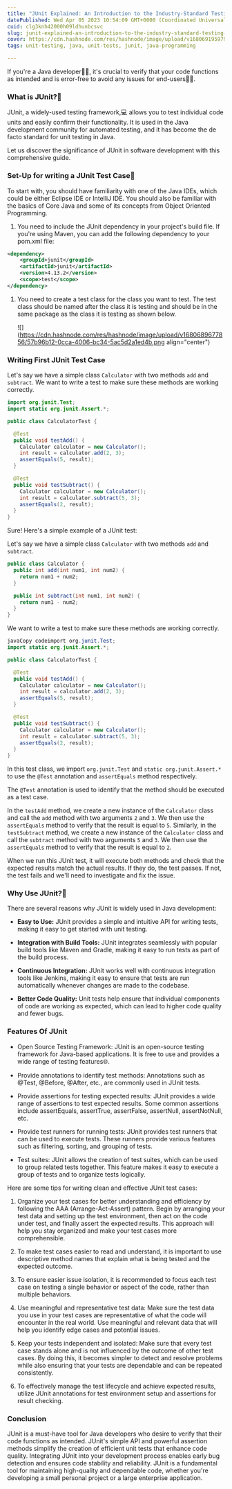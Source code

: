 ```yaml
---
title: "JUnit Explained: An Introduction to the Industry-Standard Testing Framework"
datePublished: Wed Apr 05 2023 10:54:09 GMT+0000 (Coordinated Universal Time)
cuid: clg3knh42000h09ldhunbcsvc
slug: junit-explained-an-introduction-to-the-industry-standard-testing-framework
cover: https://cdn.hashnode.com/res/hashnode/image/upload/v1680691959797/d7085871-3fc6-43a8-aab1-5474feae1978.png
tags: unit-testing, java, unit-tests, junit, java-programming

---
```


If you're a Java developer👨‍💻, it's crucial to verify that your code functions as intended and is error-free to avoid any issues for end-users🕵️‍♂️.

### What is JUnit?🤔

JUnit, a widely-used testing framework,💻 allows you to test individual code units and easily confirm their functionality. It is used in the Java development community for automated testing, and it has become the de facto standard for unit testing in Java.

Let us discover the significance of JUnit in software development with this comprehensive guide.

### Set-Up for writing a JUnit Test Case🔧

To start with, you should have familiarity with one of the Java IDEs, which could be either Eclipse IDE or IntelliJ IDE. You should also be familiar with the basics of Core Java and some of its concepts from Object Oriented Programming.

1. You need to include the JUnit dependency in your project's build file. If you're using Maven, you can add the following dependency to your pom.xml file:
    

```xml
<dependency>
    <groupId>junit</groupId>
    <artifactId>junit</artifactId>
    <version>4.13.2</version>
    <scope>test</scope>
</dependency>
```

1. You need to create a test class for the class you want to test. The test class should be named after the class it is testing and should be in the same package as the class it is testing as shown below.
    
    ![](https://cdn.hashnode.com/res/hashnode/image/upload/v1680689677856/57b96b12-0cca-4006-bc34-5ac5d2a1ed4b.png align="center")
    

### Writing First JUnit Test Case

Let's say we have a simple class `Calculator` with two methods `add` and `subtract`. We want to write a test to make sure these methods are working correctly.

```java
import org.junit.Test;
import static org.junit.Assert.*;

public class CalculatorTest {

  @Test
  public void testAdd() {
    Calculator calculator = new Calculator();
    int result = calculator.add(2, 3);
    assertEquals(5, result);
  }

  @Test
  public void testSubtract() {
    Calculator calculator = new Calculator();
    int result = calculator.subtract(5, 3);
    assertEquals(2, result);
  }
}
```

Sure! Here's a simple example of a JUnit test:

Let's say we have a simple class `Calculator` with two methods `add` and `subtract`.

```java
public class Calculator {
  public int add(int num1, int num2) {
    return num1 + num2;
  }

  public int subtract(int num1, int num2) {
    return num1 - num2;
  }
}
```

We want to write a test to make sure these methods are working correctly.

```java
javaCopy codeimport org.junit.Test;
import static org.junit.Assert.*;

public class CalculatorTest {

  @Test
  public void testAdd() {
    Calculator calculator = new Calculator();
    int result = calculator.add(2, 3);
    assertEquals(5, result);
  }

  @Test
  public void testSubtract() {
    Calculator calculator = new Calculator();
    int result = calculator.subtract(5, 3);
    assertEquals(2, result);
  }
}
```

In this test class, we import `org.junit.Test` and `static org.junit.Assert.*` to use the `@Test` annotation and `assertEquals` method respectively.

The `@Test` annotation is used to identify that the method should be executed as a test case.

In the `testAdd` method, we create a new instance of the `Calculator` class and call the `add` method with two arguments `2` and `3`. We then use the `assertEquals` method to verify that the result is equal to `5`. Similarly, in the `testSubtract` method, we create a new instance of the `Calculator` class and call the `subtract` method with two arguments `5` and `3`. We then use the `assertEquals` method to verify that the result is equal to `2`.

When we run this JUnit test, it will execute both methods and check that the expected results match the actual results. If they do, the test passes. If not, the test fails and we'll need to investigate and fix the issue.

### Why Use JUnit?🤔

There are several reasons why JUnit is widely used in Java development:

* **Easy to Use:** JUnit provides a simple and intuitive API for writing tests, making it easy to get started with unit testing.
    
* **Integration with Build Tools:** JUnit integrates seamlessly with popular build tools like Maven and Gradle, making it easy to run tests as part of the build process.
    
* **Continuous Integration:** JUnit works well with continuous integration tools like Jenkins, making it easy to ensure that tests are run automatically whenever changes are made to the codebase.
    
* **Better Code Quality:** Unit tests help ensure that individual components of code are working as expected, which can lead to higher code quality and fewer bugs.
    

### Features Of JUnit

* Open Source Testing Framework: JUnit is an open-source testing framework for Java-based applications. It is free to use and provides a wide range of testing features🌐.
    
* Provide annotations to identify test methods: Annotations such as @Test, @Before, @After, etc., are commonly used in JUnit tests.
    
* Provide assertions for testing expected results: JUnit provides a wide range of assertions to test expected results. Some common assertions include assertEquals, assertTrue, assertFalse, assertNull, assertNotNull, etc.
    
* Provide test runners for running tests: JUnit provides test runners that can be used to execute tests. These runners provide various features such as filtering, sorting, and grouping of tests.
    
* Test suites: JUnit allows the creation of test suites, which can be used to group related tests together. This feature makes it easy to execute a group of tests and to organize tests logically.
    

Here are some tips for writing clean and effective JUnit test cases:

1. Organize your test cases for better understanding and efficiency by following the AAA (Arrange-Act-Assert) pattern. Begin by arranging your test data and setting up the test environment, then act on the code under test, and finally assert the expected results. This approach will help you stay organized and make your test cases more comprehensible.
    
2. To make test cases easier to read and understand, it is important to use descriptive method names that explain what is being tested and the expected outcome.
    
3. To ensure easier issue isolation, it is recommended to focus each test case on testing a single behavior or aspect of the code, rather than multiple behaviors.
    
4. Use meaningful and representative test data: Make sure the test data you use in your test cases are representative of what the code will encounter in the real world. Use meaningful and relevant data that will help you identify edge cases and potential issues.
    
5. Keep your tests independent and isolated: Make sure that every test case stands alone and is not influenced by the outcome of other test cases. By doing this, it becomes simpler to detect and resolve problems while also ensuring that your tests are dependable and can be repeated consistently.
    
6. To effectively manage the test lifecycle and achieve expected results, utilize JUnit annotations for test environment setup and assertions for result checking.
    

### Conclusion

JUnit is a must-have tool for Java developers who desire to verify that their code functions as intended. JUnit's simple API and powerful assertion methods simplify the creation of efficient unit tests that enhance code quality. Integrating JUnit into your development process enables early bug detection and ensures code stability and reliability. JUnit is a fundamental tool for maintaining high-quality and dependable code, whether you're developing a small personal project or a large enterprise application.